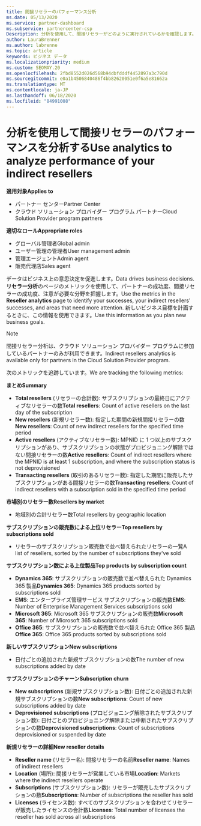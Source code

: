 ```yaml
---
title: 間接リセラーのパフォーマンス分析
ms.date: 05/13/2020
ms.service: partner-dashboard
ms.subservice: partnercenter-csp
Description: 分析を使用して、間接リセラーがどのように実行されているかを確認します。成功と領域の両方で、さらに注意が必要になる場合があります。
author: LauraBrenner
ms.author: labrenne
ms.topic: article
keywords: ビジネス データ
ms.localizationpriority: medium
ms.custom: SEOMAY.20
ms.openlocfilehash: 2fbd8552d026d568b94dbfdddf4452897a3c790d
ms.sourcegitcommit: e0a1b4506840486f4bb82620051e0f6a5e81662a
ms.translationtype: MT
ms.contentlocale: ja-JP
ms.lasthandoff: 06/18/2020
ms.locfileid: "84991008"
---
```

# <a name="use-analytics-to-analyze-performance-of-your-indirect-resellers"></a><span data-ttu-id="551c4-104">分析を使用して間接リセラーのパフォーマンスを分析する</span><span class="sxs-lookup"><span data-stu-id="551c4-104">Use analytics to analyze performance of your indirect resellers</span></span>

<span data-ttu-id="551c4-105">**適用対象**</span><span class="sxs-lookup"><span data-stu-id="551c4-105">**Applies to**</span></span>

- <span data-ttu-id="551c4-106">パートナー センター</span><span class="sxs-lookup"><span data-stu-id="551c4-106">Partner Center</span></span>
- <span data-ttu-id="551c4-107">クラウド ソリューション プロバイダー プログラム パートナー</span><span class="sxs-lookup"><span data-stu-id="551c4-107">Cloud Solution Provider program partners</span></span>

<span data-ttu-id="551c4-108">**適切なロール**</span><span class="sxs-lookup"><span data-stu-id="551c4-108">**Appropriate roles**</span></span>

- <span data-ttu-id="551c4-109">グローバル管理者</span><span class="sxs-lookup"><span data-stu-id="551c4-109">Global admin</span></span>
- <span data-ttu-id="551c4-110">ユーザー管理の管理者</span><span class="sxs-lookup"><span data-stu-id="551c4-110">User management admin</span></span>
- <span data-ttu-id="551c4-111">管理エージェント</span><span class="sxs-lookup"><span data-stu-id="551c4-111">Admin agent</span></span>
- <span data-ttu-id="551c4-112">販売代理店</span><span class="sxs-lookup"><span data-stu-id="551c4-112">Sales agent</span></span>

<span data-ttu-id="551c4-113">データはビジネス上の意思決定を促進します。</span><span class="sxs-lookup"><span data-stu-id="551c4-113">Data drives business decisions.</span></span> <span data-ttu-id="551c4-114">**リセラー分析**のページのメトリックを使用して、パートナーの成功度、間接リセラーの成功度、注意が必要な分野を把握します。</span><span class="sxs-lookup"><span data-stu-id="551c4-114">Use the metrics in the **Reseller analytics** page to identify your successes, your indirect resellers' successes, and areas that need more attention.</span></span> <span data-ttu-id="551c4-115">新しいビジネス目標を計画するときに、この情報を使用できます。</span><span class="sxs-lookup"><span data-stu-id="551c4-115">Use this information as you plan new business goals.</span></span>

> [!NOTE]
> <span data-ttu-id="551c4-116">間接リセラー分析は、クラウド ソリューション プロバイダー プログラムに参加しているパートナーのみが利用できます。</span><span class="sxs-lookup"><span data-stu-id="551c4-116">Indirect resellers analytics is available only for partners in the Cloud Solution Provider program.</span></span>

<span data-ttu-id="551c4-117">次のメトリックを追跡しています。</span><span class="sxs-lookup"><span data-stu-id="551c4-117">We are tracking the following metrics:</span></span>

<span data-ttu-id="551c4-118">**まとめ**</span><span class="sxs-lookup"><span data-stu-id="551c4-118">**Summary**</span></span>  
 - <span data-ttu-id="551c4-119">**Total resellers** (リセラーの合計数): サブスクリプションの最終日にアクティブなリセラーの数</span><span class="sxs-lookup"><span data-stu-id="551c4-119">**Total resellers**: Count of active resellers on the last day of the subscription</span></span>  
 - <span data-ttu-id="551c4-120">**New resellers** (新規リセラー数): 指定した期間の新規間接リセラーの数</span><span class="sxs-lookup"><span data-stu-id="551c4-120">**New resellers**: Count of new indirect resellers for the specified time period</span></span>  
 - <span data-ttu-id="551c4-121">**Active resellers** (アクティブなリセラー数): MPNID に 1 つ以上のサブスクリプションがあり、サブスクリプションの状態がプロビジョニング解除ではない間接リセラーの数</span><span class="sxs-lookup"><span data-stu-id="551c4-121">**Active resellers**: Count of indirect resellers where the MPNID is at least 1 subscription, and where the subscription status is not deprovisioned</span></span>  
 - <span data-ttu-id="551c4-122">**Transacting resellers** (取引のあるリセラー数): 指定した期間に販売したサブスクリプションがある間接リセラーの数</span><span class="sxs-lookup"><span data-stu-id="551c4-122">**Transacting resellers**: Count of indirect resellers with a subscription sold in the specified time period</span></span>  

<span data-ttu-id="551c4-123">**市場別のリセラー数**</span><span class="sxs-lookup"><span data-stu-id="551c4-123">**Resellers by market**</span></span>  
 - <span data-ttu-id="551c4-124">地域別の合計リセラー数</span><span class="sxs-lookup"><span data-stu-id="551c4-124">Total resellers by geographic location</span></span>  

<span data-ttu-id="551c4-125">**サブスクリプションの販売数による上位リセラー**</span><span class="sxs-lookup"><span data-stu-id="551c4-125">**Top resellers by subscriptions sold**</span></span>
 - <span data-ttu-id="551c4-126">リセラーのサブスクリプション販売数で並べ替えられたリセラーの一覧</span><span class="sxs-lookup"><span data-stu-id="551c4-126">A list of resellers, sorted by the number of subscriptions they've sold</span></span>  

<span data-ttu-id="551c4-127">**サブスクリプション数による上位製品**</span><span class="sxs-lookup"><span data-stu-id="551c4-127">**Top products by subscription count**</span></span>  
 - <span data-ttu-id="551c4-128">**Dynamics 365**: サブスクリプションの販売数で並べ替えられた Dynamics 365 製品</span><span class="sxs-lookup"><span data-stu-id="551c4-128">**Dynamics 365**: Dynamics 365 products sorted by subscriptions sold</span></span>  
 - <span data-ttu-id="551c4-129">**EMS**: エンタープライズ管理サービス サブスクリプションの販売数</span><span class="sxs-lookup"><span data-stu-id="551c4-129">**EMS**: Number of Enterprise Management Services subscriptions sold</span></span>  
 - <span data-ttu-id="551c4-130">**Microsoft 365**: Microsoft 365 サブスクリプションの販売数</span><span class="sxs-lookup"><span data-stu-id="551c4-130">**Microsoft 365**: Number of Microsoft 365 subscriptions sold</span></span>  
 - <span data-ttu-id="551c4-131">**Office 365**: サブスクリプションの販売数で並べ替えられた Office 365 製品</span><span class="sxs-lookup"><span data-stu-id="551c4-131">**Office 365**: Office 365 products sorted by subscriptions sold</span></span>  

<span data-ttu-id="551c4-132">**新しいサブスクリプション**</span><span class="sxs-lookup"><span data-stu-id="551c4-132">**New subscriptions**</span></span>  
 - <span data-ttu-id="551c4-133">日付ごとの追加された新規サブスクリプションの数</span><span class="sxs-lookup"><span data-stu-id="551c4-133">The number of new subscriptions added by date</span></span>  

<span data-ttu-id="551c4-134">**サブスクリプションのチャーン**</span><span class="sxs-lookup"><span data-stu-id="551c4-134">**Subscription churn**</span></span>  
 - <span data-ttu-id="551c4-135">**New subscriptions** (新規サブスクリプション数): 日付ごとの追加された新規サブスクリプションの数</span><span class="sxs-lookup"><span data-stu-id="551c4-135">**New subscriptions**: Count of new subscriptions added by date</span></span>  
 - <span data-ttu-id="551c4-136">**Deprovisioned subscriptions** (プロビジョニング解除されたサブスクリプション数): 日付ごとのプロビジョニング解除または中断されたサブスクリプションの数</span><span class="sxs-lookup"><span data-stu-id="551c4-136">**Deprovisioned subscriptions**: Count of subscriptions deprovisioned or suspended by date</span></span>  

<span data-ttu-id="551c4-137">**新規リセラーの詳細**</span><span class="sxs-lookup"><span data-stu-id="551c4-137">**New reseller details**</span></span>  
 - <span data-ttu-id="551c4-138">**Reseller name** (リセラー名): 間接リセラーの名前</span><span class="sxs-lookup"><span data-stu-id="551c4-138">**Reseller name**: Names of indirect resellers</span></span>  
 - <span data-ttu-id="551c4-139">**Location** (場所): 間接リセラーが営業している市場</span><span class="sxs-lookup"><span data-stu-id="551c4-139">**Location**: Markets where the indirect resellers operate</span></span>  
 - <span data-ttu-id="551c4-140">**Subscriptions** (サブスクリプション数): リセラーが販売したサブスクリプションの数</span><span class="sxs-lookup"><span data-stu-id="551c4-140">**Subscriptions**: Number of subscriptions the reseller has sold</span></span>  
 - <span data-ttu-id="551c4-141">**Licenses** (ライセンス数): すべてのサブスクリプションを合わせてリセラーが販売したライセンスの合計数</span><span class="sxs-lookup"><span data-stu-id="551c4-141">**Licenses**: Total number of licenses the reseller has sold across all subscriptions</span></span>  
  
  